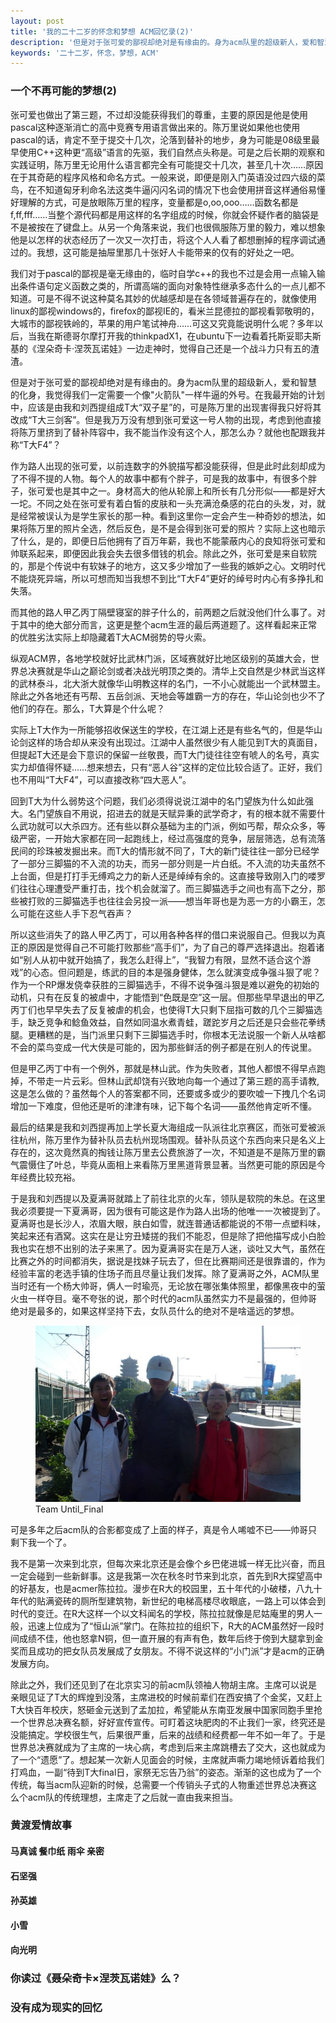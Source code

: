 ```yaml
---
layout: post
title: '我的二十二岁的怀念和梦想 ACM回忆录(2)'
description: '但是对于张可爱的鄙视却绝对是有缘由的。身为acm队里的超级新人，爱和智慧的化身，我觉得我们一定需要一个像火箭队一样牛逼的外号。'
keywords: '二十二岁，怀念，梦想，ACM'
---
```


### 一个不再可能的梦想(2)

张可爱也做出了第三题，不过却没能获得我们的尊重，主要的原因是他是使用pascal这种逐渐消亡的高中竞赛专用语言做出来的。陈万里说如果他也使用pascal的话，肯定不至于提交十几次，沦落到替补的地步，身为可能是08级里最早使用C++这种更“高级”语言的先驱，我们自然点头称是。可是之后长期的观察和实践证明，陈万里无论用什么语言都完全有可能提交十几次，甚至几十次……原因在于其奇葩的程序风格和命名方式。一般来说，即便是刚入门英语没过四六级的菜鸟，在不知道匈牙利命名法这类牛逼闪闪名词的情况下也会使用拼音这样通俗易懂好理解的方式，可是放眼陈万里的程序，变量都是o,oo,ooo……函数名都是f,ff,fff……当整个源代码都是用这样的名字组成的时候，你就会怀疑作者的脑袋是不是被按在了键盘上。从另一个角落来说，我们也很佩服陈万里的毅力，难以想象他是以怎样的状态经历了一次又一次打击，将这个人人看了都想删掉的程序调试通过的。我想，这可能是抽屉里那几十张好人卡能带来的仅有的好处之一吧。

我们对于pascal的鄙视是毫无缘由的，临时自学c++的我也不过是会用一点输入输出条件语句定义函数之类的，所谓高端的面向对象特性继承多态什么的一点儿都不知道。可是不得不说这种莫名其妙的优越感却是在各领域普遍存在的，就像使用linux的鄙视windows的，firefox的鄙视IE的，看米兰昆德拉的鄙视看郭敬明的，大城市的鄙视铁岭的，苹果的用户笔试神舟……可这又究竟能说明什么呢？多年以后，当我在斯德哥尔摩打开我的thinkpadX1，在ubuntu下一边看着托斯妥耶夫斯基的《涅朵奇卡·涅茨瓦诺娃》一边走神时，觉得自己还是一个战斗力只有五的渣渣。

但是对于张可爱的鄙视却绝对是有缘由的。身为acm队里的超级新人，爱和智慧的化身，我觉得我们一定需要一个像"火箭队"一样牛逼的外号。在我最开始的计划中，应该是由我和刘西提组成T大“双子星”的，可是陈万里的出现害得我只好将其改成“T大三剑客”。但是我万万没有想到张可爱这一号人物的出现，考虑到他直接将陈万里挤到了替补阵容中，我不能当作没有这个人，那怎么办？就他也配跟我并称“T大F4”？

作为路人出现的张可爱，以前连数字的外貌描写都没能获得，但是此时此刻却成为了不得不提的人物。每个人的故事中都有个胖子，可是我的故事中，有很多个胖子，张可爱也是其中之一。身材高大的他从轮廓上和所长有几分形似——都是好大一坨。不同之处在张可爱有着白皙的皮肤和一头充满沧桑感的花白的头发，对，就是经常被误认为是学生家长的那一种。看到这里你一定会产生一种奇妙的想法，如果将陈万里的照片全选，然后反色，是不是会得到张可爱的照片？实际上这也暗示了什么，是的，即便日后他拥有了百万年薪，我也不能蒙蔽内心的良知将张可爱和帅联系起来，即便因此我会失去很多借钱的机会。除此之外，张可爱是来自软院的，那是个传说中有软妹子的地方，这又多少增加了一些我的嫉妒之心。文明时代不能烧死异端，所以可想而知当我想不到比“T大F4”更好的绰号时内心有多挣扎和失落。

而其他的路人甲乙丙丁隔壁寝室的胖子什么的，前两题之后就没他们什么事了。对于其中的绝大部分而言，这更是整个acm生涯的最后两道题了。这样看起来正常的优胜劣汰实际上却隐藏着T大ACM弱势的导火索。

纵观ACM界，各地学校就好比武林门派，区域赛就好比地区级别的英雄大会，世界总决赛就是华山之巅论剑或者决战光明顶之类的。清华上交自然是少林武当这样的武林泰斗，北大浙大就像华山明教这样的名门，一不小心就能出一个武林盟主。除此之外各地还有丐帮、五岳剑派、天地会等雄霸一方的存在，华山论剑也少不了他们的存在。那么，T大算是个什么呢？

实际上T大作为一所能够招收保送生的学校，在江湖上还是有些名气的，但是华山论剑这样的场合却从来没有出现过。江湖中人虽然很少有人能见到T大的真面目，但提起T大还是会下意识的保留一丝敬畏，而T大门徒往往空有唬人的名号，真实实力却值得怀疑……想来想去，只有“恶人谷”这样的定位比较合适了。正好，我们也不用叫“T大F4”，可以直接改称“四大恶人”。

回到T大为什么弱势这个问题，我们必须得说说江湖中的名门望族为什么如此强大。名门望族自不用说，招进去的就是天赋异秉的武学奇才，有的根本就不需要什么武功就可以大杀四方。还有些以群众基础为主的门派，例如丐帮，帮众众多，等级严密，一开始大家都在同一起跑线上，经过高强度的竞争，层层筛选，总有流落民间的珍珠被发掘出来。而T大的情形就不同了，T大的新门徒往往一部分已经学了一部分三脚猫的不入流的功夫，而另一部分则是一片白纸。不入流的功夫虽然不上台面，但是打打手无缚鸡之力的新人还是绰绰有余的。这直接导致刚入门的喽罗们往往心理遭受严重打击，找个机会就溜了。而三脚猫选手之间也有高下之分，那些被打败的三脚猫选手也往往会另投一派——想当年哥也是为恶一方的小霸王，怎么可能在这些人手下忍气吞声？

所以这些消失了的路人甲乙丙丁，可以用各种各样的借口来说服自己。但我以为真正的原因是觉得自己不可能打败那些“高手们”，为了自己的尊严选择退出。抱着诸如“别人从初中就开始搞了，我怎么赶得上”，“我智力有限，显然不适合这个游戏”的心态。但问题是，练武的目的本是强身健体，怎么就演变成争强斗狠了呢？作为一个RP爆发侥幸获胜的三脚猫选手，不得不说争强斗狠是难以避免的初始的动机，只有在反复的被虐中，才能悟到“色既是空”这一层。但那些早早退出的甲乙丙丁们也早早失去了反复被虐的机会，也使得T大只剩下屈指可数的几个三脚猫选手，缺乏竞争和鲶鱼效益，自然如同温水煮青蛙，蹉跎岁月之后还是只会些花拳绣腿。更糟糕的是，当门派里只剩下三脚猫选手时，你根本无法说服一个新人从啥都不会的菜鸟变成一代大侠是可能的，因为那些鲜活的例子都是在别人的传说里。

但是甲乙丙丁中有一个例外，那就是林山武。作为失败者，其他人都恨不得早点跑掉，不带走一片云彩。但林山武却饶有兴致地向每一个通过了第三题的高手请教,这是怎么做的？虽然每个人的答案都不同，还要或多或少的要吹嘘一下拽几个名词增加一下难度，但他还是听的津津有味，记下每个名词——虽然他肯定听不懂。

最后的结果是我和刘西提再加上学长夏大海组成一队派往北京赛区，而张可爱被派往杭州，陈万里作为替补队员去杭州现场围观。替补队员这个东西向来只是名义上存在的，这次竟然真的掏钱让陈万里去公费旅游了一次，不知道是不是陈万里的霸气震慑住了叶总，毕竟从面相上来看陈万里黑道背景显著。当然更可能的原因是今年经费比较充裕。

于是我和刘西提以及夏满哥就踏上了前往北京的火车，领队是软院的朱总。在这里我必须要提一下夏满哥，因为很有可能这是作为路人出场的他唯一一次被提到了。夏满哥也是长沙人，浓眉大眼，肤白如雪，就连普通话都能说的不带一点塑料味，笑起来还有酒窝。这实在是让穷丑矮搓的我们不能忍，但是除了把他描写成小白脸我也实在想不出别的法子来黑了。因为夏满哥实在是万人迷，谈吐又大气，虽然在比赛之外的时间都消失，据说是找妹子玩去了，但在比赛期间还是很靠谱的，作为经验丰富的老选手镇的住场子而且尽量让我们发挥。除了夏满哥之外，ACM队里当时还有一个杨大帅哥，俩人一时瑜亮，无论放在哪张集体照里，都像黑夜中的萤火虫一样夺目。毫不夸张的说，那个时代的acm队虽然实力不是最强的，但帅哥绝对是最多的，如果这样坚持下去，女队员什么的绝对不是啥遥远的梦想。

<figure>
    <img src='/public/img/untilfinal.jpg'>
    <figcaption>Team Until_Final</figcaption>
</figure>

可是多年之后acm队的合影都变成了上面的样子，真是令人唏嘘不已——帅哥只剩下我一个了。

我不是第一次来到北京，但每次来北京还是会像个乡巴佬进城一样无比兴奋，而且一定会碰到一些新鲜事。这是我第一次在秋冬时节来到北京，首先到R大探望高中的好基友，也是acmer陈拉拉。漫步在R大的校园里，五十年代的小破楼，八九十年代的贴满瓷砖的厕所型建筑物，新世纪的电梯高楼尽收眼底，一路上可以体会到时代的变迁。在R大这样一个以文科闻名的学校，陈拉拉就像是尼姑庵里的男人一般，迅速上位成为了“恒山派”掌门。在陈拉拉的组织下，R大的ACM虽然好一段时间成绩不佳，他也怒拿N铜，但一直开展的有声有色，数年后终于傍到大腿拿到金奖而且成功的把女队员发展成了女朋友。不得不说这样的“小门派”才是acm的正确发展方向。

除此之外，我们还见到了在北京实习的前acm队领袖人物胡主席。主席可以说是亲眼见证了T大的辉煌到没落，主席进校的时候前辈们在西安搞了个金奖，又赶上T大快百年校庆，怒砸金元送到了孟加拉，希望能从东南亚发展中国家同胞手里抢一个世界总决赛名额，好好宣传宣传。可盯着这块肥肉的不止我们一家，终究还是没能搞定。学校很生气，后果很严重，后来的战绩和经费都一年不如一年了。于是世界总决赛就成为了主席的一块心病，考虑到后来主席跳槽去了交大，这也就成为了一个“遗愿”了。想起某一次新人见面会的时候，主席就声嘶力竭地倾诉着给我们打鸡血，一副“待到T大final日，家祭无忘告乃翁”的姿态。渐渐的这也成为了一个传统，每当acm队迎新的时候，总需要一个传销头子式的人物重述世界总决赛这么个acm队的传统理想，主席走了之后就一直由我来担当。




### 黄渡爱情故事
#### 马真诚 餐巾纸 雨伞 亲密
#### 石坚强
#### 孙英雄
#### 小雪
#### 向光明

### 你读过《聂朵奇卡×涅茨瓦诺娃》么？

### 没有成为现实的回忆


